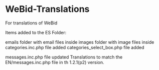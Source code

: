 # WeBid-Translations
For translations of WeBid

Items added to the ES Folder:

emails folder with email files inside
images folder with image files inside
categories.inc.php file added
categories_select_box.php file added

messages.inc.php file updated Translations to match the EN/messages.inc.php file in th 1.2.1(p2) version.

